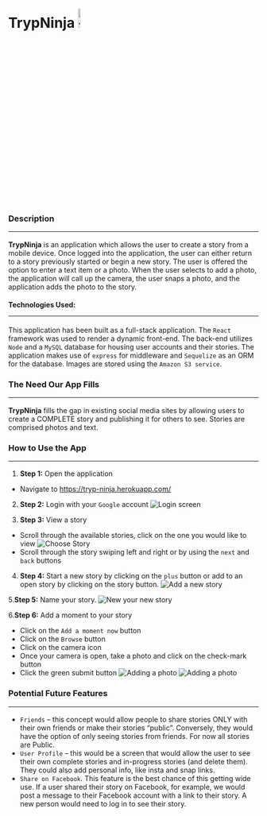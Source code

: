 # TrypNinja <img src="client\src\logo.png" alt="trypninja" width="10%"/>  


  

### Description<hr/>
<strong>TrypNinja</strong> is an application which allows the user to create a story from a mobile device. Once logged into the application, the user can either return to a story previously started or begin a new story. The user is offered the option to enter a text item or a photo. When the user selects to add a photo, the application will call up the camera, the user snaps a photo, and the application adds the photo to the story.

#### Technologies Used:<hr/>
This application has been built as a full-stack application. The `React` framework was used to render a dynamic front-end. The back-end utilizes `Node` and a `MySQL` database for housing user accounts and their stories. The application makes use of `express` for middleware and `Sequelize` as an ORM for the database. Images are stored using the `Amazon S3 service`.
 
### The Need Our App Fills<hr/>
<strong>TrypNinja</strong> fills the gap in existing social media sites by allowing users to create a COMPLETE story and publishing it for others to see.  Stories are comprised photos and text.

### How to Use the App<hr/>
1. <strong>Step 1:</strong> Open the application
* Navigate to https://tryp-ninja.herokuapp.com/

2. <strong>Step 2:</strong> Login with your `Google` account
![Login screen](client/src/images/Login-small.png)

3. <strong>Step 3:</strong> View a story
* Scroll through the available stories, click on the one you would like to view 
![Choose Story](client/src/images/ChooseStory-small.png)
* Scroll through the story swiping left and right or by using the `next` and `back` buttons

4. <strong>Step 4:</strong> Start a new story by clicking on the `plus` button or add to an open story by clicking on the story button.
![Add a new story](client/src/images/NewStory-small.png)

5.<strong>Step 5:</strong> Name your story. 
![New your new story](client/src/images/NameNewStory-small.png)

6.<strong>Step 6:</strong> Add a moment to your story
* Click on the `Add a moment now` button
* Click on the `Browse` button
* Click on the camera icon
* Once your camera is open, take a photo and click on the check-mark button
* Click the green submit button
![Adding a photo](client/src/images/AddMoment-small.png)
![Adding a photo](client/src/images/NewMoment-small.png)

### Potential Future Features<hr/>
* `Friends` – this concept would allow people to share stories ONLY with their own friends or make their stories “public”.  Conversely, they would have the option of only seeing stories from friends.  For now all stories are Public.
* `User Profile` – this would be a screen that would allow the user to see their own complete stories and in-progress stories (and delete them).  They could also add personal info, like insta and snap links.
* `Share on Facebook`.  This feature is the best chance of this getting wide use.  If a user shared their story on Facebook, for example, we would post a message to their Facebook account with a link to their story.  A new person would need to log in to see their story.  





